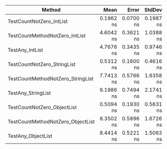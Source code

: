 | Method                            | Mean      | Error     | StdDev    | Median    |
|---------------------------------- |----------:|----------:|----------:|----------:|
| TestCountNotZero_IntList          | 0.1962 ns | 0.0700 ns | 0.1987 ns | 0.1355 ns |
| TestCountMethodNotZero_IntList    | 4.6042 ns | 0.3621 ns | 1.0388 ns | 4.3390 ns |
| TestAny_IntList                   | 4.7676 ns | 0.3435 ns | 0.9746 ns | 4.3034 ns |
| TestCountNotZero_StringList       | 0.5312 ns | 0.1600 ns | 0.4616 ns | 0.2977 ns |
| TestCountMethodNotZero_StringList | 7.7413 ns | 0.5766 ns | 1.6358 ns | 6.9715 ns |
| TestAny_StringList                | 9.1986 ns | 0.7494 ns | 2.1741 ns | 8.4181 ns |
| TestCountNotZero_ObjectList       | 0.5094 ns | 0.1930 ns | 0.5631 ns | 0.2958 ns |
| TestCountMethodNotZero_ObjectList | 8.3502 ns | 0.5896 ns | 1.6726 ns | 7.6176 ns |
| TestAny_ObjectList                | 8.4414 ns | 0.5221 ns | 1.5063 ns | 8.1187 ns |
